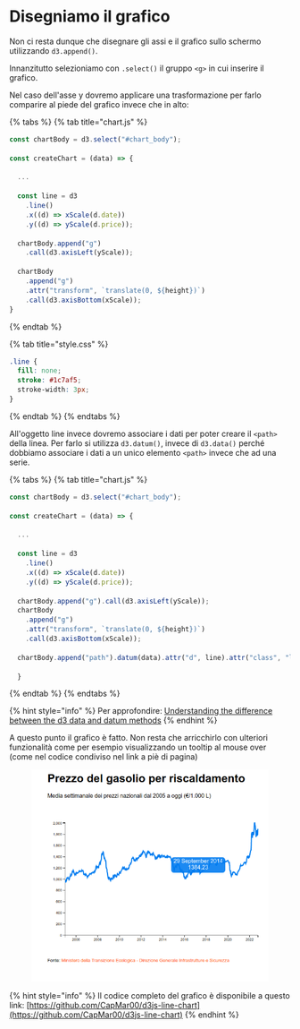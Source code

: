 # Disegniamo il grafico

Non ci resta dunque che disegnare gli assi e il grafico sullo schermo utilizzando `d3.append()`.

Innanzitutto selezioniamo con `.select()` il gruppo `<g>` in cui inserire il grafico.

Nel caso dell'asse y dovremo applicare una trasformazione per farlo comparire al piede del grafico invece che in alto:

{% tabs %}
{% tab title="chart.js" %}
```javascript
const chartBody = d3.select("#chart_body");

const createChart = (data) => {
   
  ...
  
  const line = d3
    .line()
    .x((d) => xScale(d.date))
    .y((d) => yScale(d.price));
    
  chartBody.append("g")
    .call(d3.axisLeft(yScale));
  
  chartBody
    .append("g")
    .attr("transform", `translate(0, ${height})`)
    .call(d3.axisBottom(xScale));
}
```
{% endtab %}

{% tab title="style.css" %}
```css
.line {
  fill: none;
  stroke: #1c7af5;
  stroke-width: 3px;
}
```
{% endtab %}
{% endtabs %}

All'oggetto line invece dovremo associare i dati per poter creare il `<path>` della linea. Per farlo si utilizza `d3.datum()`, invece di `d3.data()` perché dobbiamo associare i dati a un unico elemento  `<path>` invece che ad una serie.&#x20;

{% tabs %}
{% tab title="chart.js" %}
```javascript
const chartBody = d3.select("#chart_body");

const createChart = (data) => {
   
  ...
  
  const line = d3
    .line()
    .x((d) => xScale(d.date))
    .y((d) => yScale(d.price));
    
  chartBody.append("g").call(d3.axisLeft(yScale));
  chartBody
    .append("g")
    .attr("transform", `translate(0, ${height})`)
    .call(d3.axisBottom(xScale));

  chartBody.append("path").datum(data).attr("d", line).attr("class", "line");
  
  }
```
{% endtab %}
{% endtabs %}

{% hint style="info" %}
Per approfondire: [Understanding the difference between the d3 data and datum methods](https://www.intothevoid.io/data-visualization/understanding-d3-data-vs-datum/)
{% endhint %}

A questo punto il grafico è fatto. Non resta che arricchirlo con ulteriori funzionalità come per esempio visualizzando un tooltip al mouse over (come nel codice condiviso nel link a piè di pagina)&#x20;

<figure><img src="../../.gitbook/assets/grafico-con-tooltip.png" alt=""><figcaption></figcaption></figure>

{% hint style="info" %}
Il codice completo del grafico è disponibile a questo link: [https://github.com/CapMar00/d3js-line-chart](https://github.com/CapMar00/d3js-line-chart)
{% endhint %}

